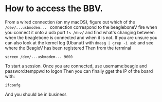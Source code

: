 # How to access the BBV. 

From a wired connection (on my macOS), figure out which of the
`/dev/...usbmodem... ` connection correspond to the beagleboneV fire when you 
connect it onto a usb port
`ls /dev/` and find what's changing between when the beaglebone is connected 
and when it is not. If you are unsure you can also look at the kernel log (Ubunut) with `dmesg | grep -i usb` and see where the BeagleV has been registered
Then from the terminal 
```
screen /dev/...usbmodem... 9600
```
To start a session.
Once you are connected, use username:beagle and password:temppwd to logon
Then you can finally gget the IP of the board with: 
```
ifconfg
```
And you should be in business
